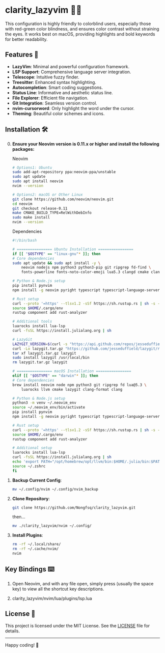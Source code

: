 # clarity_lazyvim 🌈✨

This configuration is highly friendly to colorblind users, especially those with red-green color blindness, and ensures color contrast without straining the eyes. It works best on macOS, providing highlights and bold keywords for better readability.

## Features 🌟

- **LazyVim**: Minimal and powerful configuration framework.
- **LSP Support**: Comprehensive language server integration.
- **Telescope**: Intuitive fuzzy finder.
- **Treesitter**: Enhanced syntax highlighting.
- **Autocompletion**: Smart coding suggestions.
- **Status Line**: Informative and aesthetic status line.
- **File Explorer**: Efficient file navigation.
- **Git Integration**: Seamless version control.
- **nvim-cursorword**: Only highlight the word under the cursor.
- **Theming**: Beautiful color schemes and icons.

## Installation 🛠️
0. **Ensure your Neovim version is 0.11.x or higher and install the following packages:**
    
    Neovim
    ```sh
    # Options1: Ubuntu
    sudo add-apt-repository ppa:neovim-ppa/unstable
    sudo apt update
    sudo apt install neovim
    nvim --version

    # Options2: macOS or Other Linux
    git clone https://github.com/neovim/neovim.git
    cd neovim
    git checkout release-0.11
    make CMAKE_BUILD_TYPE=RelWithDebInfo
    sudo make install
    nvim --version
    ```
    
    Dependencies
    ```sh
   #!/bin/bash

    # ================ Ubuntu Installation ================
    if [[ "$OSTYPE" == "linux-gnu"* ]]; then
    # Core dependencies
    sudo apt update && sudo apt install -y \
        neovim nodejs npm python3 python3-pip git ripgrep fd-find \
        fonts-powerline fonts-noto-color-emoji lua5.3 clangd cmake clang-format clang

    # Python & Node.js setup
    pip install pynvim
    npm install -g neovim pyright typescript typescript-language-server

    # Rust setup
    curl --proto '=https' --tlsv1.2 -sSf https://sh.rustup.rs | sh -s -- -y
    source $HOME/.cargo/env
    rustup component add rust-analyzer

    # Additional tools
    luarocks install lua-lsp
    curl -fsSL https://install.julialang.org | sh
    
    # LazyGit
    LAZYGIT_VERSION=$(curl -s "https://api.github.com/repos/jesseduffield/lazygit/releases/latest" | grep -Po '"tag_name": "v\K[^"]*')
    curl -Lo lazygit.tar.gz "https://github.com/jesseduffield/lazygit/releases/latest/download/lazygit_${LAZYGIT_VERSION}_Linux_x86_64.tar.gz"
    tar xf lazygit.tar.gz lazygit
    sudo install lazygit /usr/local/bin
    rm lazygit.tar.gz lazygit

    # ================ macOS Installation ================
    elif [[ "$OSTYPE" == "darwin"* ]]; then
    # Core dependencies
    brew install neovim node npm python3 git ripgrep fd lua@5.3 \
        luarocks llvm cmake lazygit clang-format clang

    # Python & Node.js setup
    python3 -m venv ~/.neovim_env
    source ~/.neovim_env/bin/activate
    pip install pynvim
    npm install -g neovim pyright typescript typescript-language-server

    # Rust setup
    curl --proto '=https' --tlsv1.2 -sSf https://sh.rustup.rs | sh -s -- -y
    source $HOME/.cargo/env
    rustup component add rust-analyzer

    # Additional setup
    luarocks install lua-lsp
    curl -fsSL https://install.julialang.org | sh
    echo 'export PATH="/opt/homebrew/opt/llvm/bin:$HOME/.julia/bin:$PATH"' >> ~/.zshrc
    source ~/.zshrc
    fi
    ```
1. **Backup Current Config**:
   ```sh
   mv ~/.config/nvim ~/.config/nvim_backup
   ```

2. **Clone Repository**:
   ```sh
   git clone https://github.com/Nongfsq/clarity_lazyvim.git
   ```
   then...
   ```sh
   mv ./clarity_lazyvim/nvim ~/.config/
   ```

3. **Install Plugins**:
    ```sh
    rm -rf ~/.local/share/
    rm -rf ~/.cache/nvim/
    nvim
    ```
## Key Bindings ⌨️

1. Open Neovim, and with any file open, 
       simply press <leader> (usually the space key) to view all the shortcut key descriptions.

2. clarity_lazyvim/nvim/lua/plugins/lsp.lua

## License 📄

This project is licensed under the MIT License. See the [LICENSE](LICENSE) file for details.

---

Happy coding! 🚀
